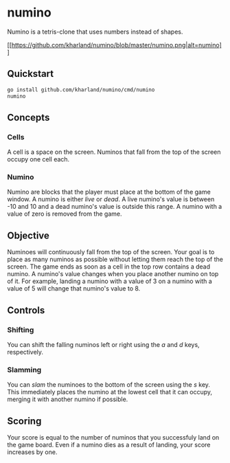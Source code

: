 numino
=

Numino is a tetris-clone that uses numbers instead of shapes. 

[[https://github.com/kharland/numino/blob/master/numino.png|alt=numino]]

## Quickstart
```sh
go install github.com/kharland/numino/cmd/numino
numino
```

## Concepts

### Cells
A cell is a space on the screen.  Numinos that fall from the top of the screen occupy one cell each.

### Numino
Numino are blocks that the player must place at the bottom of the game window. A numino is either _live_ or _dead_.
A live numino's value is between -10 and 10 and a dead numino's value is outside this range.  A numino with a value of
zero is removed from the game.

## Objective
Numinoes will continuously fall from the top of the screen. Your goal is to place as many numinos as possible without letting them reach the top of the screen. 
The game ends as soon as a cell in the top row contains a dead numino.  A numino's value changes when you place another numino on top of it. For example, landing a numino with a value of 3
on a numino with a value of 5 will change that numino's value to 8.

## Controls

### Shifting
You can shift the falling numinos left or right using the _a_ and _d_ keys, respectively.

### Slamming
You can _slam_ the numinoes to the bottom of the screen using the _s_ key.  This immediately 
places the numino at the lowest cell that it can occupy, merging it with another numino if
possible.

## Scoring
Your score is equal to the number of numinos that you successfuly land on the game board. Even if a numino
dies as a result of landing, your score increases by one.

